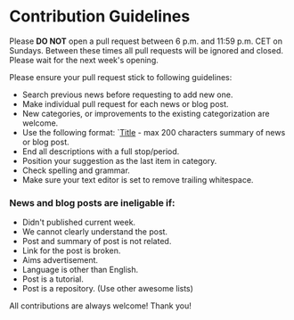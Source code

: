 # Contribution Guidelines

Please **DO NOT** open a pull request between 6 p.m. and 11:59 p.m. CET on Sundays. Between these times all pull requests will be ignored and closed. Please wait for the next week's opening.

Please ensure your pull request stick to following guidelines:

- Search previous news before requesting to add new one.
- Make individual pull request for each news or blog post.
- New categories, or improvements to the existing categorization are welcome.
- Use the following format: `[Title](LINK) - max 200 characters summary of news or blog post.
- End all descriptions with a full stop/period.
- Position your suggestion as the last item in category.
- Check spelling and grammar.
- Make sure your text editor is set to remove trailing whitespace.

### News and blog posts are ineligable if:
- Didn't published current week.
- We cannot clearly understand the post.
- Post and summary of post is not related.
- Link for the post is broken.
- Aims advertisement.
- Language is other than English.
- Post is a tutorial.
- Post is a repository. (Use other awesome lists)

All contributions are always welcome! Thank you!

